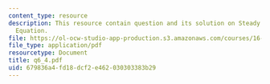 ```yaml
---
content_type: resource
description: This resource contain question and its solution on Steady Flow Energy
  Equation.
file: https://ol-ocw-studio-app-production.s3.amazonaws.com/courses/16-01-unified-engineering-i-ii-iii-iv-fall-2005-spring-2006/679836a4fd18dcf2e462030303383b29_q6_4.pdf
file_type: application/pdf
resourcetype: Document
title: q6_4.pdf
uid: 679836a4-fd18-dcf2-e462-030303383b29
---
```

